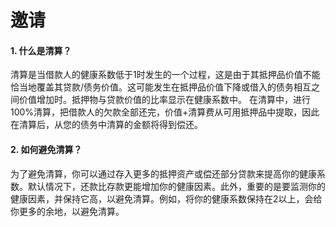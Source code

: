 # 邀请

#### 1. 什么是清算？
清算是当借款人的健康系数低于1时发生的一个过程，这是由于其抵押品价值不能恰当地覆盖其贷款/债务价值。这可能发生在抵押品价值下降或借入的债务相互之间价值增加时。抵押物与贷款价值的比率显示在健康系数中。
在清算中，进行100%清算，把借款人的欠款全部还完，价值+清算费从可用抵押品中提取，因此在清算后，从您的债务中清算的金额将得到偿还。 

#### 2. 如何避免清算？
为了避免清算，你可以通过存入更多的抵押资产或偿还部分贷款来提高你的健康系数。默认情况下，还款比存款更能增加你的健康因素。此外，重要的是要监测你的健康因素，并保持它高，以避免清算。例如，将你的健康系数保持在2以上，会给你更多的余地，以避免清算。  
